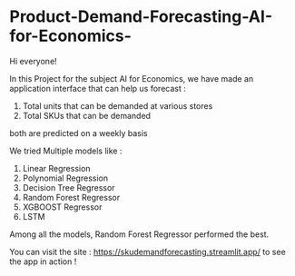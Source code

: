 # Product-Demand-Forecasting-AI-for-Economics-

Hi everyone! 

In this Project for the subject AI for Economics, we have made an application interface that can help us forecast : 
1. Total units that can be demanded at various stores
2. Total SKUs that can be demanded


both are predicted on a weekly basis

We tried Multiple models like :
1. Linear Regression
2. Polynomial Regression
3. Decision Tree Regressor
4. Random Forest Regressor
5. XGBOOST Regressor
6. LSTM

Among all the models, Random Forest Regressor performed the best.

You can visit the site : https://skudemandforecasting.streamlit.app/ to see the app in action !
